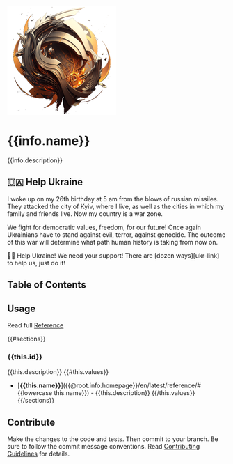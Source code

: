 ![Logo](docs/logo_250.png "myrmidon")
# {{info.name}}
{{info.description}}

<!-- #include ../badges.md -->


## 🇺🇦 Help Ukraine
I woke up on my 26th birthday at 5 am from the blows of russian missiles. They attacked the city of Kyiv, where I live, as well as the cities in which my family and friends live. Now my country is a war zone. 

We fight for democratic values, freedom, for our future! Once again Ukrainians have to stand against evil, terror, against genocide. The outcome of this war will determine what path human history is taking from now on.

💛💙  Help Ukraine! We need your support! There are [dozen ways][ukr-link] to help us, just do it!

## Table of Contents
<!-- START doctoc -->
<!-- END doctoc -->

<!-- #include ../requirements.md -->
<!-- #include ../installation.md -->

## Usage
Read full [Reference](reference.html)

{{#sections}}
### {{this.id}}
{{this.description}}
{{#this.values}}
* [**{{this.name}}**]({{@root.info.homepage}}/en/latest/reference/#{{lowercase this.name}}) - {{this.description}}
{{/this.values}} 
{{/sections}}

## Contribute
Make the changes to the code and tests. Then commit to your branch. Be sure to follow the commit message conventions. Read [Contributing Guidelines](CONTRIBUTING.html) for details.
